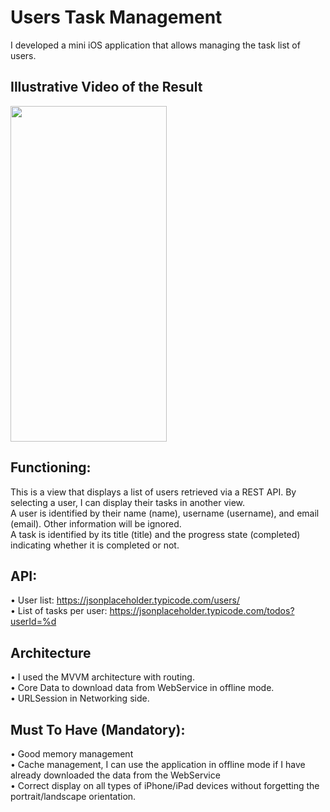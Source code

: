 # Users Task Management
I developed a mini iOS application that allows managing the task list of users.

## Illustrative Video of the Result

<img src="https://github.com/ouazizmed/ToDoListUsers/blob/main/UserTaskManagement.gif" width="250" height="537"/>


## Functioning:
This is a view that displays a list of users retrieved via a REST API. By selecting a user, I can display their tasks in another view.  
A user is identified by their name (name), username (username), and email (email). Other information will be ignored.  
A task is identified by its title (title) and the progress state (completed) indicating whether it is completed or not.

## API:
• User list: https://jsonplaceholder.typicode.com/users/   
• List of tasks per user: https://jsonplaceholder.typicode.com/todos?userId=%d

## Architecture
• I used the MVVM architecture with routing.  
• Core Data to download data from WebService in offline mode.  
• URLSession in Networking side.

## Must To Have (Mandatory):
• Good memory management  
• Cache management, I can use the application in offline mode if I have already downloaded the data from the WebService  
• Correct display on all types of iPhone/iPad devices without forgetting the portrait/landscape orientation.

